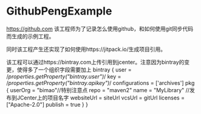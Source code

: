 # GithubPengExample

https://github.com
该工程师为了记录怎么使用github，和如何使用git同步代码而生成的示例工程。

同时该工程产生还实现了如何使用https://jitpack.io/生成项目引用。

该工程可以通过https://bintray.com上传引用到jcenter。注意因为bintray的变更，使得多了一个组织字段需要加上
bintray {
    user = /*properties.getProperty("bintray.user")*/
    key = /*properties.getProperty("bintray.apikey")*/
    configurations = ['archives']
    pkg {
        userOrg = "bimao"//特别注意点
        repo = "maven2"
        name = "MyLibrary"    //发布到JCenter上的项目名字
        websiteUrl = siteUrl
        vcsUrl = gitUrl
        licenses = ["Apache-2.0"]
        publish = true
    }
}
